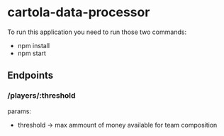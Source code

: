 # cartola-data-processor
To run this application you need to run those two commands:
* npm install
* npm start
## Endpoints

### /players/:threshold
params:
  * threshold -> max ammount of money available for team composition
